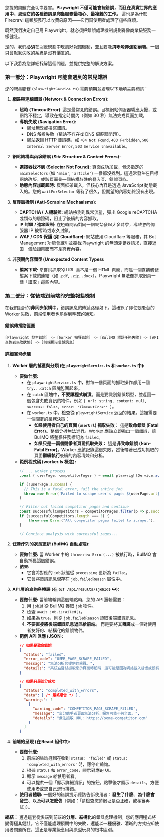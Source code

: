 您提的問題完全切中要害。**Playwright 不僅可能會有錯誤，而且在真實世界的應用中，處理它的各種錯誤是爬蟲服務最核心、最複雜的工作。** 這也是為什麼 Firecrawl 這類服務可以收費的原因——它們幫使用者處理了這些麻煩。

既然我們決定自己用 Playwright，就必須把錯誤處理機制規劃得像商業級服務一樣健壯。

是的，我們**必須**在系統規劃中規劃好報錯機制，並且要能**清晰地傳達給前端**。一個只會默默失敗的系統是沒有價值的。

以下我將為您詳細拆解這個問題，並提供完整的解決方案。

### **第一部分：Playwright 可能會遇到的常見錯誤**

您的爬蟲服務 (`playwrightService.ts`) 需要預期並處理以下幾類主要錯誤：

1.  **網路與連線錯誤 (Network & Connection Errors):**
    *   **超時 (TimeoutError):** 這是最常見的錯誤。目標網站伺服器響應太慢，或網路不穩定，導致在指定時間內（例如 30 秒）無法完成頁面加載。
    *   **導航失敗 (Navigation Error):**
        *   網址無效或拼寫錯誤。
        *   DNS 解析失敗（網站不存在或 DNS 伺服器問題）。
        *   網站返回 HTTP 錯誤碼，如 `404 Not Found`, `403 Forbidden`, `500 Internal Server Error`, `503 Service Unavailable`。

2.  **網站結構與內容錯誤 (Site Structure & Content Errors):**
    *   **選擇器找不到 (Selector Not Found):** 頁面成功加載，但您指定的 `mainSelectors` (如 `'main'`, `'article'`) 一個都沒找到。這通常發生在目標網站改版，或該頁面是一個結構特殊的登入頁、錯誤頁時。
    *   **動態內容加載超時:** 頁面框架載入，但核心內容是透過 JavaScript 動態載入的。您的 `waitForSelector` 等待了很久，但期望的內容始終沒有出現。

3.  **反爬蟲機制 (Anti-Scraping Mechanisms):**
    *   **CAPTCHA / 人機驗證:** 網站檢測到異常流量，彈出 Google reCAPTCHA 或類似的驗證碼，阻止了後續的內容抓取。
    *   **IP 封鎖 / 速率限制:** 在短時間內對同一個網站發起太多請求，導致您的伺服器 IP 被暫時或永久封鎖。
    *   **WAF / CDN 保護 (如 Cloudflare):** 網站使用 Cloudflare 等服務，其 Bot Management 功能會識別並攔截 Playwright 的無頭瀏覽器請求，直接返回一個驗證頁面而不是真實內容。

4.  **非預期內容類型 (Unexpected Content Types):**
    *   **檔案下載:** 您嘗試抓取的 URL 並不是一個 HTML 頁面，而是一個直接觸發檔案下載的連結（如 `.pdf`, `.zip`, `.docx`）。Playwright 無法像抓取網頁一樣「讀取」這些內容。

### **第二部分：從後端到前端的完整報錯機制**

在我們設計的**非同步架構**中，錯誤訊息的傳遞路徑如下。這確保了即使是後台的 Worker 失敗，前端使用者也能得到明確的通知。

#### **錯誤傳播路徑圖**

`[Playwright 發生錯誤] -> [Worker 捕獲錯誤] -> [BullMQ 標記任務失敗] -> [API 查詢到失敗狀態] -> [前端顯示錯誤訊息]`

#### **詳細實現步驟**

1.  **Worker 層的捕獲與分類 (在 `playwrightService.ts` 和 `worker.ts` 中):**
    *   **要做什麼:**
        *   在 `playwrightService.ts` 中，對每一個頁面的抓取操作都用一個 `try...catch` 區塊包圍起來。
        *   在 `catch` 區塊中，**不要讓程式崩潰**。而是要識別錯誤類型，並返回一個包含失敗資訊的物件，例如 `{ url: string, content: null, success: false, error: 'TimeoutError' }`。
        *   在 `worker.ts` 中，檢查從 `playwrightService` 返回的結果。這裡需要一個關鍵的業務決策：
            *   **如果使用者自己的頁面 (`userUrl`) 抓取失敗：** 這是**致命錯誤 (Fatal Error)**。整個分析無法進行。Worker 應該立即拋出一個錯誤，讓 BullMQ 將整個任務標記為 `failed`。
            *   **如果只是一兩個競爭者頁面抓取失敗：** 這是**非致命錯誤 (Non-Fatal Error)**。Worker 應該記錄這個失敗，然後帶著已成功抓取的頁面**繼續執行**後續的內容精煉和分析。
    *   **範例程式碼 (worker.ts 概念):**
        ```typescript
        // ... worker process
        const { userPage, competitorPages } = await playwrightService.scrapeAllPages(...);
        
        if (!userPage.success) {
          // This is a fatal error, fail the entire job
          throw new Error(`Failed to scrape user's page: ${userPage.url}. Reason: ${userPage.error}`);
        }
        
        // Filter out failed competitor pages and continue
        const successfulCompetitors = competitorPages.filter(p => p.success);
        if (successfulCompetitors.length === 0) {
            throw new Error("All competitor pages failed to scrape.");
        }
        
        // Continue analysis with successful pages...
        ```

2.  **任務佇列的狀態更新 (BullMQ 自動處理):**
    *   **要做什麼:** 當 Worker 中的 `throw new Error(...)` 被執行時，BullMQ 會自動捕獲這個錯誤。
    *   **結果:**
        *   它會將對應的 `job` 狀態從 `processing` 更新為 `failed`。
        *   它會將錯誤訊息儲存在 `job.failedReason` 屬性中。

3.  **API 層的查詢與轉譯 (在 `GET /api/results/{jobId}` 中):**
    *   **要做什麼:** 當前端輪詢這個端點時，您的 API 邏輯需要：
        1.  用 `jobId` 從 BullMQ 獲取 `job` 物件。
        2.  檢查 `await job.isFailed()`。
        3.  如果為 `true`，則從 `job.failedReason` 讀取後端錯誤訊息。
        4.  **不要直接將後端錯誤訊息返回給前端。** 而是要將其**轉譯**成一個對使用者友好的、結構化的錯誤物件。
    *   **範例 API 回應 (JSON):**
        ```json
        // 如果是致命錯誤
        {
          "status": "failed",
          "error_code": "USER_PAGE_SCRAPE_FAILED",
          "message": "無法分析您提供的網頁。",
          "details": "系統在嘗試抓取您的頁面時超時，這可能是因為網站載入緩慢或設有防護機制。"
        }

        // 如果只是部分成功
        {
          "status": "completed_with_errors",
          "data": { /* 最終報告 */ },
          "warnings": [
            {
              "warning_code": "COMPETITOR_PAGE_SCRAPE_FAILED",
              "message": "部分競爭者頁面無法分析，報告可能不夠全面。",
              "details": "無法抓取 URL: https://some-competitor.com"
            }
          ]
        }
        ```

4.  **前端的呈現 (在 React 組件中):**
    *   **要做什麼:**
        1.  前端的輪詢邏輯在收到 `status: 'failed'` 或 `status: 'completed_with_errors'` 時，應停止輪詢。
        2.  根據 `status` 和 `error_code`，顯示對應的 UI。
        3.  顯示 `message` 給使用者看。
        4.  可以提供一個「顯示詳細資訊」的按鈕，點擊後才顯示 `details`，方便使用者或您自己進行排錯。
    *   **使用者體驗:** 一個好的錯誤提示應該告訴使用者：**發生了什麼**、**為什麼會發生**、以及**可以怎麼做**（例如：「請檢查您的網址是否正確，或稍後再試」）。

**總結：**
通過這套從後端到前端的**分層、結構化**的錯誤處理機制，您的應用程式將變得極其健壯。它不僅能處理預期中的失敗，還能以一種優雅、清晰的方式告知使用者問題所在，這正是專業級應用與原型玩具的根本區別。